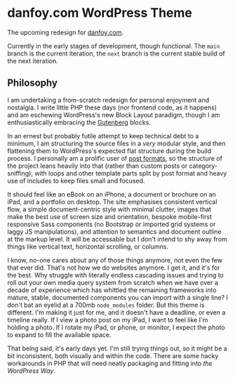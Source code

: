 # danfoy.com WordPress Theme

The upcoming redesign for [danfoy.com](https://danfoy.com).

Currently in the early stages of development, though functional. The `main` branch is the current iteration, the `next` branch is the current stable build of the next iteration.

## Philosophy

I am undertaking a from-scratch redesign for personal enjoyment and nostalgia. I write little PHP these days (nor frontend code, as it happens) and am eschewing WordPress's new Block Layout paradigm, though I am enthusiastically embracing the [Gutenberg](https://wordpress.org/gutenberg/) blocks.

In an ernest but probably futile attempt to keep technical debt to a minimum, I am structuring the source files in a *very* modular style, and then flattening them to WordPress's expected flat structure during the build process. I personally am a prolific user of [post formats](https://wordpress.org/documentation/article/post-formats/), so the structure of the project leans heavily into that (rather than custom posts or category-sniffing), with loops and other template parts split by post format and heavy use of includes to keep files small and focused.

It should feel like an eBook on an iPhone, a document or brochure on an iPad, and a portfolio on desktop. The site emphasises consistent vertical flow, a simple document-centric style with minimal clutter, images that make the best use of screen size and orientation, bespoke mobile-first responsive Sass components (no Bootstrap or imported grid systems or laggy JS manipulations), and attention to semantics and document outline at the markup level. It will be accessable but I don't intend to shy away from things like vertical text, horizontal scrolling, or columns.

I know, no-one cares about any of those things anymore, not even the few that ever did. That's not how we do websites anymore. I get it, and it's for the best. Why struggle with literally endless cascading issues and trying to roll out your own media query system from scratch when we have over a decade of experience which has whittled the remaining frameworks into mature, stable, documented components you can import with a single line? I don't bat an eyelid at a 700mb `node_modules` folder. But this theme is different. I'm making it just for me, and it doesn't have a deadline, or even a timeline really. If I view a photo post on my iPad, I want to feel like I'm holding a photo. If I rotate my iPad, or phone, or monitor, I expect the photo to expand to fill the available space.

That being said, it's early days yet. I'm still trying things out, so it might be a bit inconsistent, both visually and within the code. There are some hacky workarounds in PHP that will need neatly packaging and fitting into *the WordPress Way*.
